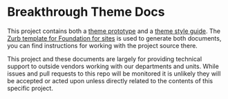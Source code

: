 # Breakthrough Theme Docs

This project contains both a [theme prototype](https://michiganengineering.github.io/breakthrough-theme-docs/) and a 
[theme style guide](https://michiganengineering.github.io/breakthrough-theme-docs/styleguide.html). The [Zurb template for Foundation for sites](https://github.com/zurb/foundation-zurb-template) 
is used to generate both documents, you can find instructions for working with the project source there.  
  
This project and these documents are largely for providing technical support to outside vendors working with our departments 
and units. While issues and pull requests to this repo will be monitored it is unlikely they will be accepted or acted upon 
unless directly related to the contents of this specific project.